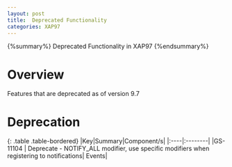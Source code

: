 ```yaml
---
layout: post
title:  Deprecated Functionality
categories: XAP97
---
```


{%summary%} Deprecated Functionality in XAP97 {%endsummary%}

# Overview
Features that are deprecated as of version 9.7

# Deprecation

{: .table .table-bordered}
|Key|Summary|Component/s|
|:----|:--------|
|GS-11104  | Deprecate - NOTIFY_ALL modifier, use specific modifiers when registering to notifications| Events|



